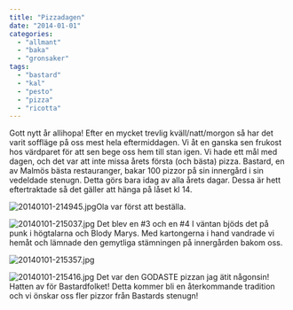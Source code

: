```yaml
---
title: "Pizzadagen"
date: "2014-01-01"
categories: 
  - "allmant"
  - "baka"
  - "gronsaker"
tags: 
  - "bastard"
  - "kal"
  - "pesto"
  - "pizza"
  - "ricotta"
---
```


Gott nytt år allihopa! Efter en mycket trevlig kväll/natt/morgon så har det varit soffläge på oss mest hela eftermiddagen. Vi åt en ganska sen frukost hos värdparet för att sen bege oss hem till stan igen. Vi hade ett mål med dagen, och det var att inte missa årets första (och bästa) pizza. Bastard, en av Malmös bästa restauranger, bakar 100 pizzor på sin innergård i sin vedeldade stenugn. Detta görs bara idag av alla årets dagar. Dessa är hett eftertraktade så det gäller att hänga på låset kl 14. 
  
![20140101-214945.jpg](/static/img/20140101-214945.jpg)Ola var först att beställa.  
  
![20140101-215037.jpg](/static/img/20140101-215037.jpg) Det blev en #3 och en #4 I väntan bjöds det på punk i högtalarna och Blody Marys. Med kartongerna i hand vandrade vi hemåt och lämnade den gemytliga stämningen på innergården bakom oss.  
  
![20140101-215357.jpg](/static/img/20140101-215357.jpg)  
  
![20140101-215416.jpg](/static/img/20140101-215416.jpg) Det var den GODASTE pizzan jag ätit någonsin! Hatten av för Bastardfolket! Detta kommer bli en återkommande tradition och vi önskar oss fler pizzor från Bastards stenugn!
